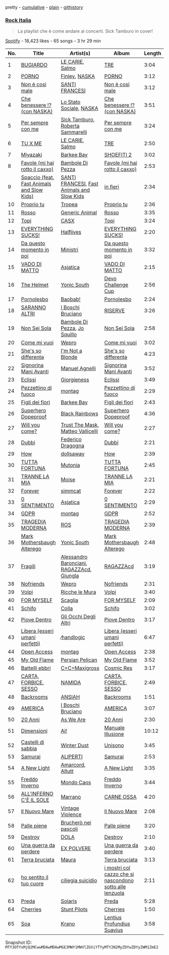 pretty - [cumulative](/playlists/cumulative/37i9dQZF1DWViUlcvfltyZ.md) - [plain](/playlists/plain/37i9dQZF1DWViUlcvfltyZ) - [githistory](https://github.githistory.xyz/mackorone/spotify-playlist-archive/blob/main/playlists/plain/37i9dQZF1DWViUlcvfltyZ)

### [Rock Italia](https://open.spotify.com/playlist/37i9dQZF1DWViUlcvfltyZ)

> La playlist che è come andare ai concerti\. Sick Tamburo in cover!

[Spotify](https://open.spotify.com/user/spotify) - 18,423 likes - 65 songs - 3 hr 29 min

| No. | Title | Artist(s) | Album | Length |
|---|---|---|---|---|
| 1 | [BUGIARDO](https://open.spotify.com/track/6laV1EFz9b6fbs0NJ4nc92) | [LE CARIE](https://open.spotify.com/artist/2A8udj5MEQyHsfVJjXmukj), [Salmo](https://open.spotify.com/artist/3hBQ4zniNdQf1cqqo6hzuW) | [TRE](https://open.spotify.com/album/6KgWi7Dq7eGztZzC9ExYmn) | 3:04 |
| 2 | [PORNO](https://open.spotify.com/track/1V943kQXR3Tiz9kqakdnNe) | [Finley](https://open.spotify.com/artist/7JOervne0BnU0raxSI5Ooc), [NASKA](https://open.spotify.com/artist/4r1DHaB2yIhddOkTF92d1d) | [PORNO](https://open.spotify.com/album/1AJYKo6p37qlVtEVbeoqJ6) | 3:12 |
| 3 | [Non è così male](https://open.spotify.com/track/34J9aaAIK8hx44I00gTm1y) | [SANTI FRANCESI](https://open.spotify.com/artist/3VsF47TUmv6WPsWjICe8VR) | [Non è così male](https://open.spotify.com/album/29vLnWfcp2RyY0xUnOIDhT) | 3:12 |
| 4 | [Che benessere !? \(con NASKA\)](https://open.spotify.com/track/29wow7ReefY8giiopcBNGc) | [Lo Stato Sociale](https://open.spotify.com/artist/1MBjY2JFotAGoTYDfO80cM), [NASKA](https://open.spotify.com/artist/4r1DHaB2yIhddOkTF92d1d) | [Che benessere !? \(con NASKA\)](https://open.spotify.com/album/1SCO68v3VmuaIV4Ow9XlYx) | 3:51 |
| 5 | [Per sempre con me](https://open.spotify.com/track/3R5Zzcdl1TlOOlPvH9ms2p) | [Sick Tamburo](https://open.spotify.com/artist/4mOnUjGAvB6c6wXDUf5CPp), [Roberta Sammarelli](https://open.spotify.com/artist/4p0xFyZO0ruUklDaQJoSEy) | [Per sempre con me](https://open.spotify.com/album/56dvZSgSM4diF5fA6IY7Jo) | 3:24 |
| 6 | [TU X ME](https://open.spotify.com/track/2UXtA9hSGW4XCDkimfkrOS) | [LE CARIE](https://open.spotify.com/artist/2A8udj5MEQyHsfVJjXmukj), [Salmo](https://open.spotify.com/artist/3hBQ4zniNdQf1cqqo6hzuW) | [TRE](https://open.spotify.com/album/6KgWi7Dq7eGztZzC9ExYmn) | 2:50 |
| 7 | [Miyazaki](https://open.spotify.com/track/6dhTRz5aUxVNmHnh3r65qx) | [Barkee Bay](https://open.spotify.com/artist/72KRmtW8IrP6D8FwG8Boi8) | [SHOEFITI 2](https://open.spotify.com/album/4OCF3ssNCqCPaA7MyhZ0qu) | 3:02 |
| 8 | [Favole \(mi hai rotto il caxxo\)](https://open.spotify.com/track/5Pqp4dJ2KgZRA4l3dIY9iX) | [Bambole Di Pezza](https://open.spotify.com/artist/2RucBHMHhR5LMQUoGO19OW) | [Favole \(mi hai rotto il caxxo\)](https://open.spotify.com/album/0YFbYRdWVJ8bqvjOSZ1D2v) | 2:53 |
| 9 | [Spaccio \(feat\. Fast Animals and Slow Kids\)](https://open.spotify.com/track/3QeGRIk6yOx6RRrXD2whlJ) | [SANTI FRANCESI](https://open.spotify.com/artist/3VsF47TUmv6WPsWjICe8VR), [Fast Animals and Slow Kids](https://open.spotify.com/artist/2n92OcdDhE5g2CpDI1rjH6) | [in fieri](https://open.spotify.com/album/1PbpWl95wrYdqDXQjGzZfD) | 2:34 |
| 10 | [Proprio tu](https://open.spotify.com/track/1dzvJ0UzxAn9GanymgMJgP) | [Tropea](https://open.spotify.com/artist/35EdAf21qKHNvALdF6loHX) | [Proprio tu](https://open.spotify.com/album/59jxe1FypLBdSxb2tMz5Yd) | 2:36 |
| 11 | [Rosso](https://open.spotify.com/track/1dCoLitotcRABlWlOOZcTs) | [Generic Animal](https://open.spotify.com/artist/6758RYtQUoFGOvE0jUxQvK) | [Rosso](https://open.spotify.com/album/7wl8O8kzkACKcaiWrmXKEV) | 3:35 |
| 12 | [Topi](https://open.spotify.com/track/5GCBuDynnVjvmxAjqJBEEl) | [CASX](https://open.spotify.com/artist/2J1ivtTZT4Trce2QNrgnUU) | [Topi](https://open.spotify.com/album/68WjLDJML5tpV0wjOuMdjk) | 3:24 |
| 13 | [EVERYTHING SUCKS!](https://open.spotify.com/track/453gVRCWZ0SKSoWfQzyFqY) | [Halflives](https://open.spotify.com/artist/4er5NZNuc83Cev96LA28ID) | [EVERYTHING SUCKS!](https://open.spotify.com/album/3F74AL4nsOcfw21EKINfbr) | 2:20 |
| 14 | [Da questo momento in poi](https://open.spotify.com/track/5aMXkADzSKqZ5QGYWY9roY) | [Ministri](https://open.spotify.com/artist/6an9YCv0S0Mj3rsaD9Ahpz) | [Da questo momento in poi](https://open.spotify.com/album/1ALi5lN60hGaXWXX6q7GmO) | 3:32 |
| 15 | [VADO DI MATTO](https://open.spotify.com/track/6ENWZUAwZJBazFJqMu2wWq) | [Asjatica](https://open.spotify.com/artist/5wu37JsDSxwAvkZIdYT3Nn) | [VADO DI MATTO](https://open.spotify.com/album/0kUAowt4UlLQK2NSYZ9wXf) | 2:15 |
| 16 | [The Helmet](https://open.spotify.com/track/3UhlUXB6PX98gJl4SYLdfM) | [Yonic South](https://open.spotify.com/artist/1QRKC6oodMbGbuiTP2hmlg) | [Devo Challenge Cup](https://open.spotify.com/album/1bdOWTmAP6KfLK4YInXpW2) | 2:56 |
| 17 | [Pornolesbo](https://open.spotify.com/track/5RmgabbGvfVIr2Wtl3r75e) | [Baobab!](https://open.spotify.com/artist/0P9V5EdqoioSs6GYNliMTt) | [Pornolesbo](https://open.spotify.com/album/4YpQqDBJkMlpTPWBExpk03) | 2:24 |
| 18 | [SARANNO ALTRI](https://open.spotify.com/track/0g8YSJUxWL9WqTJ9FPCGI5) | [I Boschi Bruciano](https://open.spotify.com/artist/1UTHkeIblKLZSSx9sTHmUW) | [RISERVE](https://open.spotify.com/album/355pIopHNw6bmPned9sBlg) | 3:26 |
| 19 | [Non Sei Sola](https://open.spotify.com/track/2viAvSGY7YMcDa0fNlSXwk) | [Bambole Di Pezza](https://open.spotify.com/artist/2RucBHMHhR5LMQUoGO19OW), [Jo Squillo](https://open.spotify.com/artist/12w3NBZ8q6GnSfAzNy19Dl) | [Non Sei Sola](https://open.spotify.com/album/5Y405Tvpkm2PyIWBl6N5ph) | 2:58 |
| 20 | [Come mi vuoi](https://open.spotify.com/track/50Q4NLN9n0p5XF3VObLq9T) | [Wepro](https://open.spotify.com/artist/3R3siKabWuT0KIC6JfruVp) | [Come mi vuoi](https://open.spotify.com/album/4FDhJ1zKCY51vAjCxNRSRX) | 3:02 |
| 21 | [She's so differentə](https://open.spotify.com/track/3JdZ89z3ueTuc5WIDeCNs9) | [I'm Not a Blonde](https://open.spotify.com/artist/2kYPuOngkMzjFdCl4dz8EO) | [She's so differentə](https://open.spotify.com/album/7CQ0JTjZ2W5poSmG7cr1Ps) | 4:23 |
| 22 | [Signorina Mani Avanti](https://open.spotify.com/track/7pljhNu1HXO2TEYg1nLxAa) | [Manuel Agnelli](https://open.spotify.com/artist/1fLNnD2YIhtUR8VrX68As4) | [Signorina Mani Avanti](https://open.spotify.com/album/3ldHaKOt5xQ3puA16Q8Kcl) | 3:52 |
| 23 | [Eclissi](https://open.spotify.com/track/72HI1aZn1i1eoTpuVQtcKn) | [Giorgieness](https://open.spotify.com/artist/4QYFjNac8XiU828KjV1oWA) | [Eclissi](https://open.spotify.com/album/2DZNZYc4ZanD5PrNlSsmuo) | 3:49 |
| 24 | [Pezzettino di fuoco](https://open.spotify.com/track/3dygYBnpoHRyGg1BXbISTC) | [montag](https://open.spotify.com/artist/3tace7aJONiUqExBPqfYb0) | [Pezzettino di fuoco](https://open.spotify.com/album/3cWOlZYIL3eExOmzb2UCtF) | 2:29 |
| 25 | [Figli dei fiori](https://open.spotify.com/track/6ajwCssUxPBAZzRAgdtpPf) | [Barkee Bay](https://open.spotify.com/artist/72KRmtW8IrP6D8FwG8Boi8) | [Figli dei fiori](https://open.spotify.com/album/4wnRiqccVwW5iXc1z6GnWs) | 2:43 |
| 26 | [Superhero Dopeproof](https://open.spotify.com/track/6eQF2PeXF6zKjbm9w1JJzX) | [Black Rainbows](https://open.spotify.com/artist/6VNmsa4FPNunveA9ktg0Nb) | [Superhero Dopeproof](https://open.spotify.com/album/7DTaDXygAePDZ4KuZI6AER) | 4:36 |
| 27 | [Will you come?](https://open.spotify.com/track/6lwrSCgFoucyAtezdsLfIr) | [Trust The Mask](https://open.spotify.com/artist/4QzZ1csaFZmC5N2tOvtQR6), [Matteo Vallicelli](https://open.spotify.com/artist/21rQDMeCpg6ajDDdEbk1OL) | [Will you come?](https://open.spotify.com/album/6RaLeuLs21e0vnE9aC53B6) | 2:27 |
| 28 | [Dubbi](https://open.spotify.com/track/2wtWiOYLxZeWotEXMGqH56) | [Federico Dragogna](https://open.spotify.com/artist/4oFI4JmGg9miIDYczoKIIm) | [Dubbi](https://open.spotify.com/album/6omoVtfeupG4wYjvJGbmnK) | 2:21 |
| 29 | [How](https://open.spotify.com/track/000HoCMkO5w5BuqgU6TXUD) | [dollsaway](https://open.spotify.com/artist/6JmRU2kRs2DHaRocEpw8CT) | [How](https://open.spotify.com/album/4RZjiV7GU686KQEVt1bvdt) | 2:39 |
| 30 | [TUTTA FORTUNA](https://open.spotify.com/track/0DvndgIYnzPqnBaLBeS0ur) | [Mutonia](https://open.spotify.com/artist/1l9tfz6AVS1Q0QuTlaDRER) | [TUTTA FORTUNA](https://open.spotify.com/album/4b4BvXjdn59TkNl9n7lpyE) | 2:45 |
| 31 | [TRANNE LA MIA](https://open.spotify.com/track/3Wpfd2r7ETAC33g4kxcQMm) | [Moise](https://open.spotify.com/artist/7v40Q7L4JodP3Bav2Za0s8) | [TRANNE LA MIA](https://open.spotify.com/album/11HIYudpkn92btFtYIFdTm) | 2:21 |
| 32 | [Forever](https://open.spotify.com/track/67maDzWmzcfKBu24z2XtWI) | [simmcat](https://open.spotify.com/artist/5VDesYBhhv0pTLWKEZoI8j) | [Forever](https://open.spotify.com/album/6LpWr2WlPPxAlhV37JDVU7) | 2:22 |
| 33 | [0 SENTIMENTO](https://open.spotify.com/track/5WCw5MPG167COqxJu6c42Y) | [Asjatica](https://open.spotify.com/artist/5wu37JsDSxwAvkZIdYT3Nn) | [0 SENTIMENTO](https://open.spotify.com/album/5DzCgb5qGCuUBPB7DQuWFE) | 2:29 |
| 34 | [GDPR](https://open.spotify.com/track/18vO34ifxlaN3b8VmKNnF6) | [montag](https://open.spotify.com/artist/3tace7aJONiUqExBPqfYb0) | [GDPR](https://open.spotify.com/album/50pO3NjGEEQyGRU9lpVbA6) | 2:52 |
| 35 | [TRAGEDIA MODERNA](https://open.spotify.com/track/3GpDoprJLVqvoEo7mnBGYu) | [ROS](https://open.spotify.com/artist/15kGQ75uyHlhEeK4ZK40YB) | [TRAGEDIA MODERNA](https://open.spotify.com/album/2syk13vkvcOaq37g60JGGS) | 2:39 |
| 36 | [Mark Mothersbaugh Alterego](https://open.spotify.com/track/51AXx0yeXKZ9i87yvPwFF5) | [Yonic South](https://open.spotify.com/artist/1QRKC6oodMbGbuiTP2hmlg) | [Mark Mothersbaugh Alterego](https://open.spotify.com/album/47RiulSgSCvFPbzp11Qkf9) | 2:48 |
| 37 | [Fragili](https://open.spotify.com/track/7d322WMHpY6G4GHV6bas2Y) | [Alessandro Baronciani](https://open.spotify.com/artist/7pLL31FfCScLXL47auT67u), [RAGAZZAcd](https://open.spotify.com/artist/6lTvJHqB7bNnL7YCmeFNQp), [Giungla](https://open.spotify.com/artist/2hXIoMXYA65EDbqyLMzr5r) | [RAGAZZAcd](https://open.spotify.com/album/5biGGXXcg1SwYrzq5aeH15) | 3:19 |
| 38 | [Nofriends](https://open.spotify.com/track/52dN2iEMEfK6lOFRdbDt8r) | [Wepro](https://open.spotify.com/artist/3R3siKabWuT0KIC6JfruVp) | [Nofriends](https://open.spotify.com/album/4vbvTWiEw13mHoQ3f3c9Ob) | 2:31 |
| 39 | [Volpi](https://open.spotify.com/track/3OHRaBl0M2X5UWfgevbyVK) | [Ricche le Mura](https://open.spotify.com/artist/0Jejmdac0sG1anWKT8F1RB) | [Volpi](https://open.spotify.com/album/2ipqyNnq2rcaJqVoVMFkJB) | 3:40 |
| 40 | [FOR MYSELF](https://open.spotify.com/track/4fz3cHwbOheH4GxK2uCtGo) | [Scaglia](https://open.spotify.com/artist/61C1YBssJpV0rPGdoLjoJ7) | [FOR MYSELF](https://open.spotify.com/album/4I3i5IJCtWaY9trGpEhoTq) | 2:09 |
| 41 | [Schifo](https://open.spotify.com/track/7faEMnYmpiNWxQoGcIDIbf) | [Colla](https://open.spotify.com/artist/3bNplfx5UXercdTOqqdZK6) | [Schifo](https://open.spotify.com/album/30eeeEsrnWFz8wDaP5DRm1) | 3:02 |
| 42 | [Piove Dentro](https://open.spotify.com/track/5n79HFgmPQATiB8NwP8Uvk) | [Gli Occhi Degli Altri](https://open.spotify.com/artist/7kPPa8qlBCZrMKMRhUHxxZ) | [Piove Dentro](https://open.spotify.com/album/33J2CqTy3vTKh0O5Tzh9ex) | 3:17 |
| 43 | [Libera \(esseri umani perfetti\)](https://open.spotify.com/track/2l5ym1CsjSg10FapXRbdkz) | [⁄handlogic](https://open.spotify.com/artist/0Fke9julMOJ0HZ1UhCoe9Z) | [Libera \(esseri umani perfetti\)](https://open.spotify.com/album/4dTODDZeNDbKIsAWutEln2) | 6:47 |
| 44 | [Open Access](https://open.spotify.com/track/4181R1o6hcVe8LMmGhkxWJ) | [montag](https://open.spotify.com/artist/3tace7aJONiUqExBPqfYb0) | [Open Access](https://open.spotify.com/album/4KFYFGfZewWABulugtQqSF) | 2:38 |
| 45 | [My Old Flame](https://open.spotify.com/track/7y35wGyxOmxqXvUJJn3TKF) | [Persian Pelican](https://open.spotify.com/artist/70dQpFGaNGdeDMfFSn9hOG) | [My Old Flame](https://open.spotify.com/album/08GOUlXVokyOkTDCeqxs8S) | 3:52 |
| 46 | [Battelli ebbri](https://open.spotify.com/track/2PHcFq8CAordszMzLS1dAs) | [C+C=Maxigross](https://open.spotify.com/artist/4xD2DfxKGL6E8URwy6Sf37) | [Cosmic Res](https://open.spotify.com/album/4Myim57HbNcJ46KqbYkqmP) | 3:17 |
| 47 | [CARTA, FORBICE, SESSO](https://open.spotify.com/track/4o6mSmsoxIFaqutj77Ul6K) | [NAMIDA](https://open.spotify.com/artist/4duGFkhJRa85BPJowuoFDv) | [CARTA, FORBICE, SESSO](https://open.spotify.com/album/2JTtwkyyz75fQLPfDuiNXs) | 2:49 |
| 48 | [Backrooms](https://open.spotify.com/track/1cEcfTBf5PwaZIuYFurscC) | [ANSIAH](https://open.spotify.com/artist/0TxLShiUYY5YzcUI6t5QdB) | [Backrooms](https://open.spotify.com/album/6HGpsFbI1CcOCAd73mBVuJ) | 1:51 |
| 49 | [AMERICA](https://open.spotify.com/track/1KkPmyuTNbxjhylVrhoMKp) | [I Boschi Bruciano](https://open.spotify.com/artist/1UTHkeIblKLZSSx9sTHmUW) | [AMERICA](https://open.spotify.com/album/24ottTrnTzbGEDpomgejEh) | 3:07 |
| 50 | [20 Anni](https://open.spotify.com/track/0RKrI0Ejfw1IaRA4muRwEH) | [As We Are](https://open.spotify.com/artist/6htRUFkFi7HpxnZ4kSQQfQ) | [20 Anni](https://open.spotify.com/album/70hFi8paYjGC46iKryIY2D) | 2:30 |
| 51 | [Dimensioni](https://open.spotify.com/track/5PyuNTJsfks0Ub77EvdOQ5) | [Ai!](https://open.spotify.com/artist/5BmWr6brwfMjs2J8lFwEEQ) | [Manuale Illusione](https://open.spotify.com/album/5mbSRdkta9YJNrE5enrRQp) | 10:12 |
| 52 | [Castelli di sabbia](https://open.spotify.com/track/2SPCnoU0hUdcWdpfwu8tYL) | [Winter Dust](https://open.spotify.com/artist/29erlgFDUFpZSXENGAKO6a) | [Unisono](https://open.spotify.com/album/1arWxoywNGR6Oja3DhsmQV) | 3:45 |
| 53 | [Samurai](https://open.spotify.com/track/4Vmz8qG1vEpyAWEYB98MUf) | [ALIPERTI](https://open.spotify.com/artist/2wyyxE2lzVUrOD4tPGitor) | [Samurai](https://open.spotify.com/album/35PjENODFLTmCJrZNuPXK4) | 2:53 |
| 54 | [A New Light](https://open.spotify.com/track/3OU1LHgAN5jN8ACshKZAqE) | [Amarcord](https://open.spotify.com/artist/48wxf1us9rk9qOPqL6Ltcp), [Altutt](https://open.spotify.com/artist/7JHeVFGMb4p2Ayq1jU0g3p) | [A New Light](https://open.spotify.com/album/15Zt9VuEljTvIzCAQo6Ge9) | 3:35 |
| 55 | [Freddo Inverno](https://open.spotify.com/track/7qh7Vn7b8xANVrNHSOKaHg) | [Mondo Caos](https://open.spotify.com/artist/7cag8XwImcd0DgVSPtgNKP) | [Freddo Inverno](https://open.spotify.com/album/3x4zhsXgv8pzod8dFC1nvB) | 3:44 |
| 56 | [ALL'INFERNO C'È IL SOLE](https://open.spotify.com/track/2CtHbDq3Xx45lU8lnRhiE6) | [Marrano](https://open.spotify.com/artist/0eH00KPe73zxJhguRiJRwY) | [CARNE OSSA](https://open.spotify.com/album/5iIkvPvQvxoYFSoaId1YCX) | 4:20 |
| 57 | [Il Nuovo Mare](https://open.spotify.com/track/6Ozcuq3JqLMMl3PIjy8u4L) | [Vintage Violence](https://open.spotify.com/artist/0WGMKokl5OoPCHeP8Beydm) | [Il Nuovo Mare](https://open.spotify.com/album/74g4C5qxpHrF1xv0HkFRR8) | 2:08 |
| 58 | [Palle piene](https://open.spotify.com/track/5pUX3YSJvol5sBzAmBEIGb) | [Brucherò nei pascoli](https://open.spotify.com/artist/39tpK31mZUPajAHF86AHsg) | [Palle piene](https://open.spotify.com/album/6uWUi8vGKSQmx9z9zKSZEG) | 3:20 |
| 59 | [Destroy](https://open.spotify.com/track/1qyC24XBRS8gCtgHdogqSZ) | [DOLA](https://open.spotify.com/artist/0OvTRIcNwihrBkwZK2oiqy) | [Destroy](https://open.spotify.com/album/4h8rs7FLRj0x5H1dgO8MrV) | 2:10 |
| 60 | [Una guerra da perdere](https://open.spotify.com/track/04EumUGooPGl61ogNI4fiN) | [EX POLVERE](https://open.spotify.com/artist/4gxwFXp6NjVvRyqM5KQyzb) | [Una guerra da perdere](https://open.spotify.com/album/6HmjiLUlkcrNdX9mAMoiKs) | 3:40 |
| 61 | [Terra bruciata](https://open.spotify.com/track/1yHJnusWqo8BF3UHLKqsCa) | [Maura](https://open.spotify.com/artist/637853CZ5FohFDeBONa2D7) | [Terra bruciata](https://open.spotify.com/album/5SdBpJHfqcUcg03ZXZ0FpI) | 3:13 |
| 62 | [ho sentito il tuo cuore](https://open.spotify.com/track/4TdtIFAJvvn7Hrg1DHkier) | [ciliegia suicidio](https://open.spotify.com/artist/4SEMUz1c0Z8kEc9E9NbnS3) | [i mostri col cazzo che si nascondono sotto alle lenzuola](https://open.spotify.com/album/7LCf7e9ejfOnOqAE7oFSvJ) | 2:11 |
| 63 | [Preda](https://open.spotify.com/track/0atyKPRQkBohLByxwbAC2u) | [Solaris](https://open.spotify.com/artist/3RFeodZEt6cNZo0DPQMd4S) | [Preda](https://open.spotify.com/album/6WmM7P2msBOZaXLMtUpu1A) | 5:28 |
| 64 | [Cherries](https://open.spotify.com/track/1TakoLDRIHQq4WlSZVcmcF) | [Stunt Pilots](https://open.spotify.com/artist/5Q2syrsNfctel905QjIMXr) | [Cherries](https://open.spotify.com/album/6Vgm212wqZ8O3qqkPbeAc4) | 1:50 |
| 65 | [Soa](https://open.spotify.com/track/55sdacSFOkx0mewyYctT1d) | [Krano](https://open.spotify.com/artist/0RroFfjAg6EsKACQRi8Ctw) | [Lentius Profundius Suavius](https://open.spotify.com/album/6evTL0jvzNn2kOP2jEZsvw) | 3:58 |

Snapshot ID: `MTY3OTYxMjQ2MCwwMDAwMDAwMGE3MWY1MWVlZGViYTYyMTY2N2MyZDYwZDYyZWM1ZmE2`

